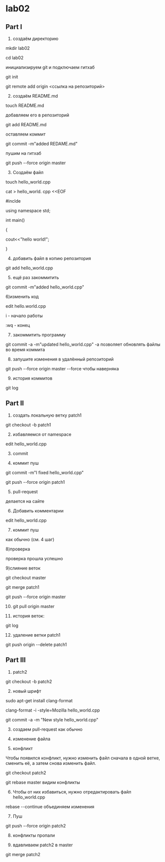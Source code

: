 # lab02
## Part I
1) создаём директорию 

mkdir lab02

cd lab02

инициализируем git и подключаем гитхаб

git init

git remote add origin <ссылка на репозиторий>

2) создаём README.md

touch README.md

добавляем его в репозиторий

git add README.md

оставляем коммит

git commit -m"added REDAME.md"

пушим на гитхаб

git push --force origin master

3) Создаём файл 

touch hello_world.cpp

cat > hello_world. cpp <<EOF
                             
#inclde <iostream>

using namespace std;

int main()

{

  cout<<"hello world!";       

}

4) добавить файл в копию репозитория

git add hello_world.cpp

5) ещё раз закоммитить

git commit -m"added hello_world.cpp"

6)изменить код

edit hello.world.cpp

i - начало работы

:wq - конец

7) закоммитить программу

git commit -a -m"updated hello_world.cpp" -a позволяет обновлять файлы во время коммита

8) запушите изменения в удалённый репозиторий

git push --force origin master  --force чтобы наверняка

9) история коммитов

git log

## Part II

1) создать локальную ветку patch1

git checkout -b patch1

2) избавляемся от namespace

edit hello_world.cpp

3) commit

4) коммит пуш

 git commit -m"I fixed hello_world.cpp"
 
 git push --force origin patch1
 
5) pull-request 

делается на сайте

6) Добавить комментарии

edit hello_world.cpp

7) коммит пуш

как обычно (см. 4 шаг)

8)проверка

проверка прошла успешно

9)слияние веток

git checkout master

git merge patch1

git push --force origin master

10) git pull origin master

11) история веток:

git log

12) удаление ветки patch1

git push origin --delete patch1

## Part III

1) patch2

git checkout -b patch2

2) новый шрифт

sudo apt-get install clang-format

clang-format -i -style=Mozilla hello_world.cpp

git commit -a -m "New style hello_world.cpp"

3) создаем pull-request как обычно

4) изменение файла
5) конфликт

Чтобы появился конфликт, нужно изменить файл сначала в одной ветке, сменить её,
а затем снова изменить файл.

git checkout patch2

git rebase master видим конфликты

6) Чтобы от них избавиться, нужно отредактировать файл hello_world.cpp

rebase --continue объединяем изменения

7) Пуш

git push --force origin patch2

8) конфликты пропали

9) вдавливаем patch2 в master

git merge patch2
